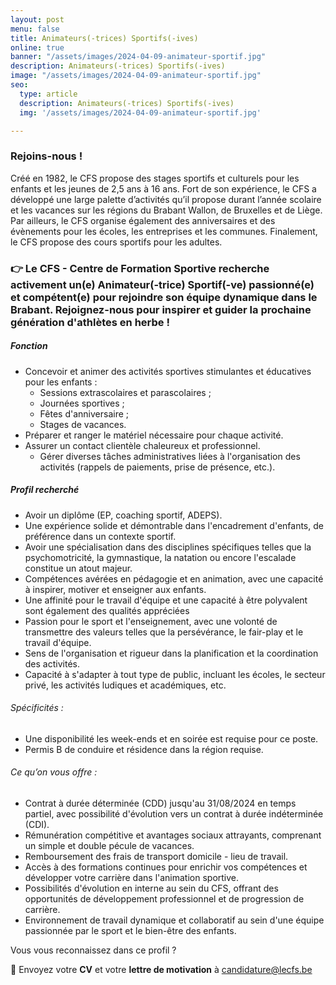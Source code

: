 ```yaml
---
layout: post
menu: false
title: Animateurs(-trices) Sportifs(-ives)
online: true
banner: "/assets/images/2024-04-09-animateur-sportif.jpg"
description: Animateurs(-trices) Sportifs(-ives)
image: "/assets/images/2024-04-09-animateur-sportif.jpg"
seo:
  type: article
  description: Animateurs(-trices) Sportifs(-ives)
  img: '/assets/images/2024-04-09-animateur-sportif.jpg'

---
```

### Rejoins-nous !

Créé en 1982, le CFS propose des stages sportifs et culturels pour les enfants et les jeunes de 2,5 ans à 16 ans. Fort de son expérience, le CFS a développé une large palette d’activités qu’il propose durant l’année scolaire et les vacances sur les régions du Brabant Wallon, de Bruxelles et de Liège. Par ailleurs, le CFS organise également des anniversaires et des évènements pour les écoles, les entreprises et les communes. Finalement, le CFS propose des cours sportifs pour les adultes.

### 👉 Le CFS - Centre de Formation Sportive recherche activement un(e) Animateur(-trice) Sportif(-ve) passionné(e) et compétent(e) pour rejoindre son équipe dynamique dans le Brabant. Rejoignez-nous pour inspirer et guider la prochaine génération d'athlètes en herbe !

##### Fonction
* Concevoir et animer des activités sportives stimulantes et éducatives pour les enfants :
  * Sessions extrascolaires et parascolaires ;
  * Journées sportives ;
  * Fêtes d'anniversaire ;
  * Stages de vacances.
* Préparer et ranger le matériel nécessaire pour chaque activité.
* Assurer un contact clientèle chaleureux et professionnel.
  * Gérer diverses tâches administratives liées à l'organisation des activités (rappels de paiements, prise de présence, etc.).

##### Profil recherché
* Avoir un diplôme (EP, coaching sportif, ADEPS).
* Une expérience solide et démontrable dans l'encadrement d'enfants, de préférence dans un contexte sportif.
* Avoir une spécialisation dans des disciplines spécifiques telles que la psychomotricité, la gymnastique, la natation ou encore l'escalade constitue un atout majeur.
* Compétences avérées en pédagogie et en animation, avec une capacité à inspirer, motiver et enseigner aux enfants.
* Une affinité pour le travail d'équipe et une capacité à être polyvalent sont également des qualités appréciées
* Passion pour le sport et l'enseignement, avec une volonté de transmettre des valeurs telles que la persévérance, le fair-play et le travail d'équipe.
* Sens de l'organisation et rigueur dans la planification et la coordination des activités.
* Capacité à s'adapter à tout type de public, incluant les écoles, le secteur privé, les activités ludiques et académiques, etc.

###### Spécificités  :
* Une disponibilité les week-ends et en soirée est requise pour ce poste.
* Permis B de conduire et résidence dans la région requise.

###### Ce qu’on vous offre :
* Contrat à durée déterminée (CDD) jusqu'au 31/08/2024 en temps partiel, avec possibilité d'évolution vers un contrat à durée indéterminée (CDI).
* Rémunération compétitive et avantages sociaux attrayants, comprenant un simple et double pécule de vacances.
* Remboursement des frais de transport domicile - lieu de travail.
* Accès à des formations continues pour enrichir vos compétences et développer votre carrière dans l'animation sportive.
* Possibilités d'évolution en interne au sein du CFS, offrant des opportunités de développement professionnel et de progression de carrière.
* Environnement de travail dynamique et collaboratif au sein d'une équipe passionnée par le sport et le bien-être des enfants.

Vous vous reconnaissez dans ce profil ?<br>

📩 Envoyez votre **CV** et votre **lettre de motivation** à [candidature@lecfs.be](mailto:candidature@lecfs.be)